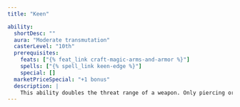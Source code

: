 ```yaml
---
title: "Keen"

ability:
  shortDesc: ""
  aura: "Moderate transmutation"
  casterLevel: "10th"
  prerequisites:
    feats: ["{% feat_link craft-magic-arms-and-armor %}"]
    spells: ["{% spell_link keen-edge %}"]
    special: []
  marketPriceSpecial: "+1 bonus"
  description: |
    This ability doubles the threat range of a weapon. Only piercing or slashing weapons can be keen. (If you roll this property randomly for an inappropriate weapon, reroll.) This benefit doesn't stack with any other effect that expands the threat range of a weapon (such as the {% spell_link keen-edge %} spell or the Improved Critical feat).
---
```

